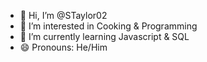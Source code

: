 - 👋 Hi, I’m @STaylor02
- 👀 I’m interested in Cooking & Programming
- 🌱 I’m currently learning Javascript & SQL
- 😄 Pronouns: He/Him

<!---
STaylor02/STaylor02 is a ✨ special ✨ repository because its `README.md` (this file) appears on your GitHub profile.
You can click the Preview link to take a look at your changes.
--->

